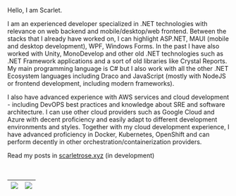 Hello, I am Scarlet. 

I am an experienced developer specialized in .NET technologies with relevance on web backend and mobile/desktop/web frontend. Between the stacks that I already have worked on, I can highlight ASP.NET, MAUI (mobile and desktop development), WPF, Windows Forms. In the past I have also worked with Unity, MonoDevelop and other old .NET technologies such as .NET Framework applications and a sort of old libraries like Crystal Reports. My main programming language is C# but I also work with all the other .NET Ecosystem languages including Draco and JavaScript (mostly with NodeJS or frontend development, including modern frameworks).

I also have advanced experience with AWS services and cloud development - including DevOPS best practices and knowledge about SRE and software architecture. I can use other cloud providers such as Google Cloud and Azure with decent proficiency and easily adapt to different development environments and styles. Together with my cloud development experience, I have advanced proficiency in Docker, Kubernetes, OpenShift and can perform decently in other orchestration/containerization providers.

Read my posts in [scarletrose.xyz](https://scarletrose.xyz) (in development)

<br>
<div align="center">

| ![](http://github-profile-summary-cards.vercel.app/api/cards/repos-per-language?username=scarletquasar&hide=Html&theme=nord_dark) | ![](http://github-profile-summary-cards.vercel.app/api/cards/most-commit-language?username=scarletquasar&theme=nord_dark) |
| - | - |

</div>
